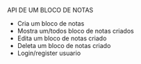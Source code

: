 API DE UM BLOCO DE NOTAS <br>
- Cria um bloco de notas
- Mostra um/todos bloco de notas criados
- Edita um bloco de notas criado
- Deleta um bloco de notas criado
- Login/register usuario

